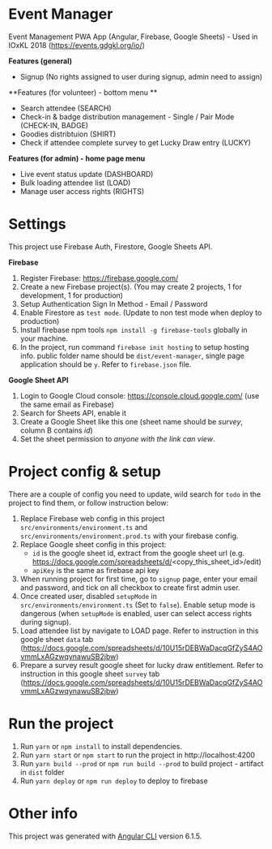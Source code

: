 # Event Manager

Event Management PWA App (Angular, Firebase, Google Sheets) - Used in IOxKL 2018 (https://events.gdgkl.org/io/)

**Features (general)**
- Signup (No rights assigned to user during signup, admin need to assign)

**Features (for volunteer) - bottom menu **
- Search attendee (SEARCH)
- Check-in & badge distribution management - Single / Pair Mode (CHECK-IN, BADGE)
- Goodies distribtuion (SHIRT)
- Check if attendee complete survey to get Lucky Draw entry (LUCKY)

**Features (for admin) - home page menu**
- Live event status update (DASHBOARD)
- Bulk loading attendee list (LOAD)
- Manage user access rights (RIGHTS)

# Settings

This project use Firebase Auth, Firestore, Google Sheets API.

**Firebase**
1. Register Firebase: https://firebase.google.com/
2. Create a new Firebase project(s). (You may create 2 projects, 1 for development, 1 for production)
3. Setup Authentication Sign In Method - Email / Password
4. Enable Firestore as `test mode`. (Update to non test mode when deploy to production)
5. Install firebase npm tools `npm install -g firebase-tools` globally in your machine.
6. In the project, run command `firebase init hosting` to setup hosting info. public folder name should be `dist/event-manager`, single page application should be `y`. Refer to `firebase.json` file.


**Google Sheet API**
1. Login to Google Cloud console: https://console.cloud.google.com/ (use the same email as Firebase)
2. Search for Sheets API, enable it
3. Create a Google Sheet like this one (sheet name should be *survey*, column B contains *id*)
4. Set the sheet permission to *anyone with the link can view*.

# Project config & setup
There are a couple of config you need to update, wild search for `todo` in the project to find them, or follow instruction below:

1. Replace Firebase web config in this project `src/environments/environment.ts` and `src/environments/environment.prod.ts` with your firebase config.
2. Replace Google sheet config in this project:
    - `id` is the google sheet id, extract from the google sheet url (e.g. https://docs.google.com/spreadsheets/d/<copy_this_sheet_id>/edit)
    - `apiKey` is the same as firebase api key
3. When running project for first time, go to `signup` page, enter your email and password, and tick on all checkbox to create first admin user.
4. Once created user, disabled `setupMode` in `src/environments/environment.ts` (Set to `false`). Enable setup mode is dangerous (when `setupMode` is enabled, user can select access rights during signup).
5. Load attendee list by navigate to LOAD page. Refer to instruction in this google sheet `data` tab (https://docs.google.com/spreadsheets/d/10U15rDEBWaDacqGfZyS4AOvmmLxAGzwqynawuSB2jbw)
6. Prepare a survey result google sheet for lucky draw entitlement. Refer to instruction in this google sheet `survey` tab (https://docs.google.com/spreadsheets/d/10U15rDEBWaDacqGfZyS4AOvmmLxAGzwqynawuSB2jbw)

# Run the project

1. Run `yarn` or `npm install` to install dependencies.
2. Run `yarn start` or `npm start` to run the project in http://localhost:4200
3. Run `yarn build --prod` or `npm run build --prod` to build project - artifact in `dist` folder
4. Run `yarn deploy` or `npm run deploy` to deploy to firebase

# Other info

This project was generated with [Angular CLI](https://github.com/angular/angular-cli) version 6.1.5.
